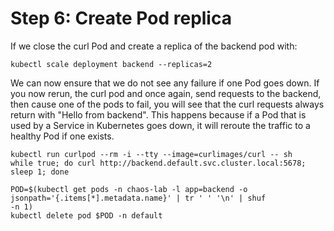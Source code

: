 # Step 6: Create Pod replica

If we close the curl Pod and create a replica of the backend pod with:
```
kubectl scale deployment backend --replicas=2
```
We can now ensure that we do not see any failure if one Pod goes down. If you now rerun, the curl pod and once again, send requests to the backend, then cause one of the pods to fail, you will see that the curl requests always return with "Hello from backend". This happens because if a Pod that is used by a Service in Kubernetes goes down, it will reroute the traffic to a healthy Pod if one exists.

```
kubectl run curlpod --rm -i --tty --image=curlimages/curl -- sh
while true; do curl http://backend.default.svc.cluster.local:5678; sleep 1; done
```

```
POD=$(kubectl get pods -n chaos-lab -l app=backend -o jsonpath='{.items[*].metadata.name}' | tr ' ' '\n' | shuf 
-n 1)
kubectl delete pod $POD -n default
```